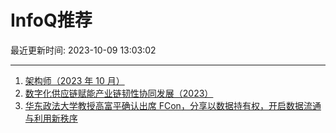 # InfoQ推荐

最近更新时间: 2023-10-09 13:03:02

--- 
1. [架构师（2023 年 10 月）](https://www.infoq.cn/article/iQmQtIBAaWc3w3BDhdqV) 
2. [数字化供应链赋能产业链韧性协同发展（2023）](https://www.infoq.cn/article/eGOXSrAmwdgNSTWoL90q) 
3. [华东政法大学教授高富平确认出席 FCon，分享以数据持有权，开启数据流通与利用新秩序](https://www.infoq.cn/article/QSHzbvKsH9V8WCrfWXeA) 
